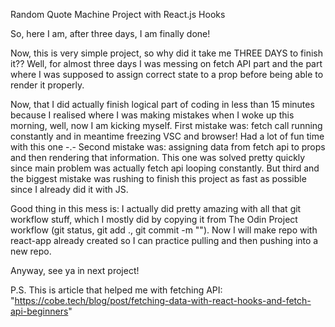Random Quote Machine Project with React.js Hooks

So, here I am, after three days, I am finally done!

Now, this is very simple project, so why did it take me THREE DAYS to finish it?? Well, for almost three days I was messing on
fetch API part and the part where I was supposed to assign correct state to a prop before being able to 
render it properly. 

Now, that I did actually finish logical part of coding in less than 15 minutes because I realised where I was
making mistakes when I woke up this morning, well, now I am kicking myself. First mistake was: fetch call running
constantly and in meantime freezing VSC and browser! Had a lot of fun time with this one -.- Second mistake was:
assigning data from fetch api to props and then rendering that information. This one was solved pretty quickly since 
main problem was actually fetch api looping constantly.  But third and the biggest mistake was rushing to finish this
project as fast as possible since I already did it with JS. 

Good thing in this mess is: I actually did pretty amazing with all that git workflow stuff, which I mostly did
by copying it from The Odin Project workflow (git status, git add ., git commit -m ""). Now I will make repo with 
react-app already created so I can practice pulling and then pushing into a new repo.

Anyway, see ya in next project!


P.S. This is article that helped me with fetching API: "https://cobe.tech/blog/post/fetching-data-with-react-hooks-and-fetch-api-beginners"

